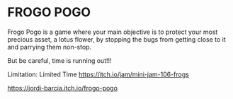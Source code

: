 # FROGO POGO

Frogo Pogo is a game where your main objective is to protect your most precious asset, a lotus flower, by stopping the bugs from getting close to it and parrying them non-stop. 

But be careful, time is running out!!!

Limitation: Limited Time
https://itch.io/jam/mini-jam-106-frogs


https://jordi-barcia.itch.io/frogo-pogo
